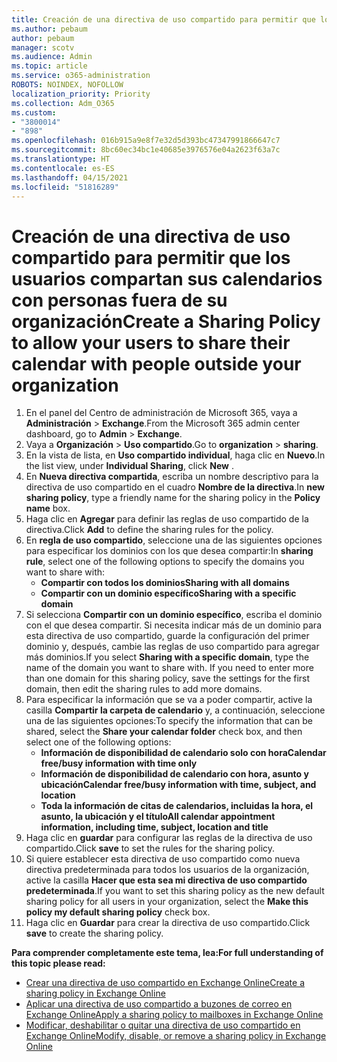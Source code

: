 ```yaml
---
title: Creación de una directiva de uso compartido para permitir que los usuarios compartan sus calendarios con personas fuera de su organización
ms.author: pebaum
author: pebaum
manager: scotv
ms.audience: Admin
ms.topic: article
ms.service: o365-administration
ROBOTS: NOINDEX, NOFOLLOW
localization_priority: Priority
ms.collection: Adm_O365
ms.custom:
- "3800014"
- "898"
ms.openlocfilehash: 016b915a9e8f7e32d5d393bc47347991866647c7
ms.sourcegitcommit: 8bc60ec34bc1e40685e3976576e04a2623f63a7c
ms.translationtype: HT
ms.contentlocale: es-ES
ms.lasthandoff: 04/15/2021
ms.locfileid: "51816289"
---
```

# <a name="create-a-sharing-policy-to-allow-your-users-to-share-their-calendar-with-people-outside-your-organization"></a><span data-ttu-id="c86a4-102">Creación de una directiva de uso compartido para permitir que los usuarios compartan sus calendarios con personas fuera de su organización</span><span class="sxs-lookup"><span data-stu-id="c86a4-102">Create a Sharing Policy to allow your users to share their calendar with people outside your organization</span></span>

1. <span data-ttu-id="c86a4-103">En el panel del Centro de administración de Microsoft 365, vaya a **Administración** > **Exchange**.</span><span class="sxs-lookup"><span data-stu-id="c86a4-103">From the Microsoft 365 admin center dashboard, go to **Admin** > **Exchange**.</span></span>
2. <span data-ttu-id="c86a4-104">Vaya a **Organización** > **Uso compartido**.</span><span class="sxs-lookup"><span data-stu-id="c86a4-104">Go to **organization** > **sharing**.</span></span>
3. <span data-ttu-id="c86a4-105">En la vista de lista, en **Uso compartido individual**, haga clic en **Nuevo**.</span><span class="sxs-lookup"><span data-stu-id="c86a4-105">In the list view, under **Individual Sharing**, click **New** .</span></span>
4. <span data-ttu-id="c86a4-106">En **Nueva directiva compartida**, escriba un nombre descriptivo para la directiva de uso compartido en el cuadro **Nombre de la directiva**.</span><span class="sxs-lookup"><span data-stu-id="c86a4-106">In **new sharing policy**, type a friendly name for the sharing policy in the **Policy name** box.</span></span>
5. <span data-ttu-id="c86a4-107">Haga clic en **Agregar** para definir las reglas de uso compartido de la directiva.</span><span class="sxs-lookup"><span data-stu-id="c86a4-107">Click **Add**  to define the sharing rules for the policy.</span></span>
6. <span data-ttu-id="c86a4-108">En **regla de uso compartido**, seleccione una de las siguientes opciones para especificar los dominios con los que desea compartir:</span><span class="sxs-lookup"><span data-stu-id="c86a4-108">In **sharing rule**, select one of the following options to specify the domains you want to share with:</span></span>
    - <span data-ttu-id="c86a4-109">**Compartir con todos los dominios**</span><span class="sxs-lookup"><span data-stu-id="c86a4-109">**Sharing with all domains**</span></span>
    - <span data-ttu-id="c86a4-110">**Compartir con un dominio específico**</span><span class="sxs-lookup"><span data-stu-id="c86a4-110">**Sharing with a specific domain**</span></span>
8. <span data-ttu-id="c86a4-p101">Si selecciona **Compartir con un dominio específico**, escriba el dominio con el que desea compartir. Si necesita indicar más de un dominio para esta directiva de uso compartido, guarde la configuración del primer dominio y, después, cambie las reglas de uso compartido para agregar más dominios.</span><span class="sxs-lookup"><span data-stu-id="c86a4-p101">If you select **Sharing with a specific domain**, type the name of the domain you want to share with. If you need to enter more than one domain for this sharing policy, save the settings for the first domain, then edit the sharing rules to add more domains.</span></span>
9. <span data-ttu-id="c86a4-113">Para especificar la información que se va a poder compartir, active la casilla **Compartir la carpeta de calendario** y, a continuación, seleccione una de las siguientes opciones:</span><span class="sxs-lookup"><span data-stu-id="c86a4-113">To specify the information that can be shared, select the **Share your calendar folder** check box, and then select one of the following options:</span></span>
    - <span data-ttu-id="c86a4-114">**Información de disponibilidad de calendario solo con hora**</span><span class="sxs-lookup"><span data-stu-id="c86a4-114">**Calendar free/busy information with time only**</span></span>
    - <span data-ttu-id="c86a4-115">**Información de disponibilidad de calendario con hora, asunto y ubicación**</span><span class="sxs-lookup"><span data-stu-id="c86a4-115">**Calendar free/busy information with time, subject, and location**</span></span>
    - <span data-ttu-id="c86a4-116">**Toda la información de citas de calendarios, incluidas la hora, el asunto, la ubicación y el título**</span><span class="sxs-lookup"><span data-stu-id="c86a4-116">**All calendar appointment information, including time, subject, location and title**</span></span>
11. <span data-ttu-id="c86a4-117">Haga clic en **guardar** para configurar las reglas de la directiva de uso compartido.</span><span class="sxs-lookup"><span data-stu-id="c86a4-117">Click **save** to set the rules for the sharing policy.</span></span>
12. <span data-ttu-id="c86a4-118">Si quiere establecer esta directiva de uso compartido como nueva directiva predeterminada para todos los usuarios de la organización, active la casilla **Hacer que esta sea mi directiva de uso compartido predeterminada**.</span><span class="sxs-lookup"><span data-stu-id="c86a4-118">If you want to set this sharing policy as the new default sharing policy for all users in your organization, select the **Make this policy my default sharing policy** check box.</span></span>
13. <span data-ttu-id="c86a4-119">Haga clic en **Guardar** para crear la directiva de uso compartido.</span><span class="sxs-lookup"><span data-stu-id="c86a4-119">Click **save** to create the sharing policy.</span></span>  

<span data-ttu-id="c86a4-120">**Para comprender completamente este tema, lea:**</span><span class="sxs-lookup"><span data-stu-id="c86a4-120">**For full understanding of this topic please read:**</span></span>

- [<span data-ttu-id="c86a4-121">Crear una directiva de uso compartido en Exchange Online</span><span class="sxs-lookup"><span data-stu-id="c86a4-121">Create a sharing policy in Exchange Online</span></span>](https://docs.microsoft.com/exchange/sharing/sharing-policies/create-a-sharing-policy)
- [<span data-ttu-id="c86a4-122">Aplicar una directiva de uso compartido a buzones de correo en Exchange Online</span><span class="sxs-lookup"><span data-stu-id="c86a4-122">Apply a sharing policy to mailboxes in Exchange Online</span></span>](https://docs.microsoft.com/exchange/sharing/sharing-policies/apply-a-sharing-policy)
- [<span data-ttu-id="c86a4-123">Modificar, deshabilitar o quitar una directiva de uso compartido en Exchange Online</span><span class="sxs-lookup"><span data-stu-id="c86a4-123">Modify, disable, or remove a sharing policy in Exchange Online</span></span>](https://docs.microsoft.com/exchange/sharing/sharing-policies/modify-a-sharing-policy)